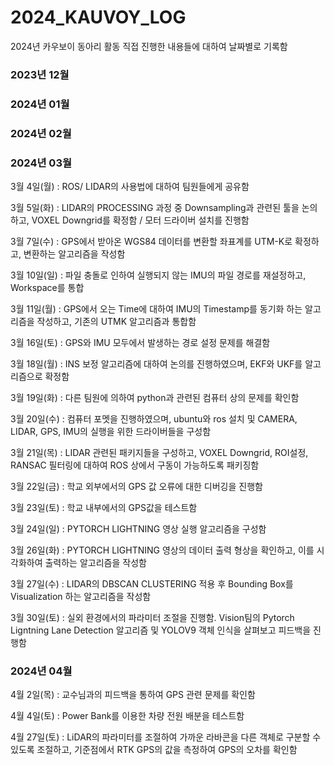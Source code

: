 # 2024_KAUVOY_LOG
2024년 카우보이 동아리 활동
직접 진행한 내용들에 대하여 날짜별로 기록함

### 2023년 12월

### 2024년 01월

### 2024년 02월

### 2024년 03월

3월 4일(월) : ROS/ LIDAR의 사용법에 대하여 팀원들에게 공유함

3월 5일(화) : LIDAR의 PROCESSING 과정 중 Downsampling과 관련된 툴을 논의하고, VOXEL Downgrid를 확정함 / 모터 드라이버 설치를 진행함

3월 7일(수) : GPS에서 받아온 WGS84 데이터를 변환할 좌표계를 UTM-K로 확정하고, 변환하는 알고리즘을 작성함

3월 10일(일) : 파일 충돌로 인하여 실행되지 않는 IMU의 파일 경로를 재설정하고, Workspace를 통합

3월 11일(월) : GPS에서 오는 Time에 대하여 IMU의 Timestamp를 동기화 하는 알고리즘을 작성하고, 기존의 UTMK 알고리즘과 통합함

3월 16일(토) : GPS와 IMU 모두에서 발생하는 경로 설정 문제를 해결함

3월 18일(월) : INS 보정 알고리즘에 대하여 논의를 진행하였으며, EKF와 UKF를 알고리즘으로 확정함

3월 19일(화) : 다른 팀원에 의하여 python과 관련된 컴퓨터 상의 문제를 확인함

3월 20일(수) : 컴퓨터 포멧을 진행하였으며, ubuntu와 ros 설치 및 CAMERA, LIDAR, GPS, IMU의 실행을 위한 드라이버들을 구성함

3월 21일(목) : LIDAR 관련된 패키지들을 구성하고, VOXEL Downgrid, ROI설정, RANSAC 필터링에 대하여 ROS 상에서 구동이 가능하도록 패키징함

3월 22일(금) : 학교 외부에서의 GPS 값 오류에 대한 디버깅을 진행함

3월 23일(토) : 학교 내부에서의 GPS값을 테스트함

3월 24일(일) : PYTORCH LIGHTNING 영상 실행 알고리즘을 구성함

3월 26일(화) : PYTORCH LIGHTNING 영상의 데이터 출력 형상을 확인하고, 이를 시각화하여 출력하는 알고리즘을 작성함

3월 27일(수) : LIDAR의 DBSCAN CLUSTERING 적용 후 Bounding Box를 Visualization 하는 알고리즘을 작성함

3월 30일(토) : 실외 환경에서의 파라미터 조절을 진행함. Vision팀의 Pytorch Ligntning Lane Detection 알고리즘 및 YOLOV9 객체 인식을 살펴보고 피드백을 진행함


### 2024년 04월

4월 2일(목) : 교수님과의 피드백을 통하여 GPS 관련 문제를 확인함

4월 4일(토) : Power Bank를 이용한 차량 전원 배분을 테스트함

4월 27일(토) : LiDAR의 파라미터를 조절하여 가까운 라바콘을 다른 객체로 구분할 수 있도록 조절하고, 기준점에서 RTK GPS의 값을 측정하여 GPS의 오차를 확인함
